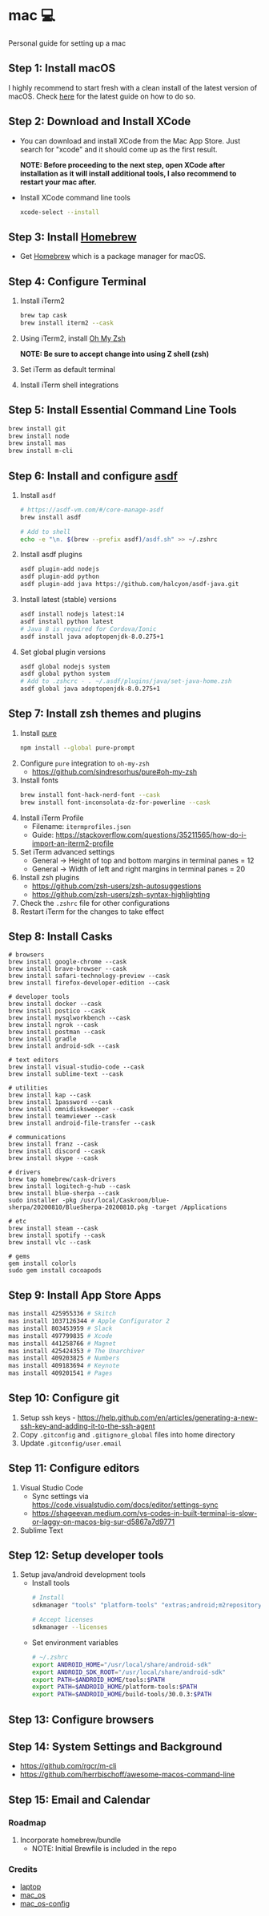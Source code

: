 # mac :computer:
Personal guide for setting up a mac

## Step 1: Install macOS
I highly recommend to start fresh with a clean install of the latest version of macOS. Check [here](https://support.apple.com/en-ph/HT204904) for the latest guide on how to do so.


## Step 2: Download and Install XCode
- You can download and install XCode from the Mac App Store. Just search for "xcode" and it should come up as the first result.

    **NOTE: Before proceeding to the next step, open XCode after installation as it will install additional tools, I also recommend to restart your mac after.**
- Install XCode command line tools
    ```sh
    xcode-select --install
    ```

## Step 3: Install [Homebrew](https://brew.sh/)
- Get [Homebrew](https://brew.sh/) which is a package manager for macOS.

## Step 4: Configure Terminal
1. Install iTerm2
    ``` sh
    brew tap cask
    brew install iterm2 --cask
    ```
2. Using iTerm2, install [Oh My Zsh](https://github.com/robbyrussell/oh-my-zsh)

    **NOTE: Be sure to accept change into using Z shell (zsh)**
3. Set iTerm as default terminal
4. Install iTerm shell integrations


## Step 5: Install Essential Command Line Tools
``` sh
brew install git
brew install node
brew install mas
brew install m-cli
```

## Step 6: Install and configure [asdf](https://asdf-vm.com/#/)
1. Install `asdf`
    ```sh
    # https://asdf-vm.com/#/core-manage-asdf
    brew install asdf

    # Add to shell
    echo -e "\n. $(brew --prefix asdf)/asdf.sh" >> ~/.zshrc
    ```
1. Install asdf plugins
    ```sh
    asdf plugin-add nodejs
    asdf plugin-add python
    asdf plugin-add java https://github.com/halcyon/asdf-java.git
    ```
2. Install latest (stable) versions
    ```sh
    asdf install nodejs latest:14
    asdf install python latest
    # Java 8 is required for Cordova/Ionic
    asdf install java adoptopenjdk-8.0.275+1
    ```
3. Set global plugin versions
    ```sh
    asdf global nodejs system
    asdf global python system
    # Add to .zshcrc - . ~/.asdf/plugins/java/set-java-home.zsh
    asdf global java adoptopenjdk-8.0.275+1
    ```

## Step 7: Install zsh themes and plugins
1. Install [pure](https://github.com/sindresorhus/pure)
    ```sh
    npm install --global pure-prompt
    ```
2. Configure `pure` integration to `oh-my-zsh`
    - https://github.com/sindresorhus/pure#oh-my-zsh
3. Install fonts
    ```sh
    brew install font-hack-nerd-font --cask
    brew install font-inconsolata-dz-for-powerline --cask
    ```
4. Install iTerm Profile
    - Filename: `itermprofiles.json`
    - Guide: https://stackoverflow.com/questions/35211565/how-do-i-import-an-iterm2-profile
5. Set iTerm advanced settings
    - General -> Height of top and bottom margins in terminal panes = 12
    - General -> Width of left and right margins in terminal panes = 20
6. Install zsh plugins
    - https://github.com/zsh-users/zsh-autosuggestions
    - https://github.com/zsh-users/zsh-syntax-highlighting
7. Check the `.zshrc` file for other configurations
8. Restart iTerm for the changes to take effect


## Step 8: Install Casks
```
# browsers
brew install google-chrome --cask
brew install brave-browser --cask
brew install safari-technology-preview --cask
brew install firefox-developer-edition --cask

# developer tools
brew install docker --cask
brew install postico --cask
brew install mysqlworkbench --cask
brew install ngrok --cask
brew install postman --cask
brew install gradle
brew install android-sdk --cask

# text editors
brew install visual-studio-code --cask
brew install sublime-text --cask

# utilities
brew install kap --cask
brew install 1password --cask
brew install omnidisksweeper --cask
brew install teamviewer --cask
brew install android-file-transfer --cask

# communications
brew install franz --cask
brew install discord --cask
brew install skype --cask

# drivers
brew tap homebrew/cask-drivers
brew install logitech-g-hub --cask
brew install blue-sherpa --cask
sudo installer -pkg /usr/local/Caskroom/blue-sherpa/20200810/BlueSherpa-20200810.pkg -target /Applications

# etc
brew install steam --cask
brew install spotify --cask
brew install vlc --cask

# gems
gem install colorls
sudo gem install cocoapods
```

## Step 9: Install App Store Apps
```sh
mas install 425955336 # Skitch
mas install 1037126344 # Apple Configurator 2
mas install 803453959 # Slack
mas install 497799835 # Xcode
mas install 441258766 # Magnet
mas install 425424353 # The Unarchiver
mas install 409203825 # Numbers
mas install 409183694 # Keynote
mas install 409201541 # Pages
```

## Step 10: Configure git
1. Setup ssh keys - https://help.github.com/en/articles/generating-a-new-ssh-key-and-adding-it-to-the-ssh-agent
2. Copy `.gitconfig` and `.gitignore_global` files into home directory
3. Update `.gitconfig/user.email`


## Step 11: Configure editors
1. Visual Studio Code
    - Sync settings via https://code.visualstudio.com/docs/editor/settings-sync
    - https://shageevan.medium.com/vs-codes-in-built-terminal-is-slow-or-laggy-on-macos-big-sur-d5867a7d9771
2. Sublime Text


## Step 12: Setup developer tools
1. Setup java/android development tools
    - Install tools
        ```sh
        # Install
        sdkmanager "tools" "platform-tools" "extras;android;m2repository" "extras;google;m2repository" "build-tools;30.0.3" "platforms;android-30"

        # Accept licenses
        sdkmanager --licenses
        ```
    - Set environment variables
        ```sh
        # ~/.zshrc
        export ANDROID_HOME="/usr/local/share/android-sdk"
        export ANDROID_SDK_ROOT="/usr/local/share/android-sdk"
        export PATH=$ANDROID_HOME/tools:$PATH
        export PATH=$ANDROID_HOME/platform-tools:$PATH
        export PATH=$ANDROID_HOME/build-tools/30.0.3:$PATH
        ```


## Step 13: Configure browsers


## Step 14: System Settings and Background
- https://github.com/rgcr/m-cli
- https://github.com/herrbischoff/awesome-macos-command-line


## Step 15: Email and Calendar


### Roadmap
1. Incorporate homebrew/bundle
    - NOTE: Initial Brewfile is included in the repo

### Credits
- [laptop](https://github.com/thoughtbot/laptop)
- [mac_os](https://github.com/bkuhlmann/mac_os)
- [mac_os-config](https://github.com/bkuhlmann/mac_os-config)
